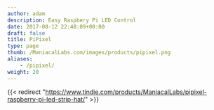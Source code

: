 ```yaml
---
author: adam
description: Easy Raspbery Pi LED Control
date: 2017-08-12 22:48:09+00:00
draft: false
title: PiPixel
type: page
thumb: /ManiacalLabs.com/images/products/pipixel.png
aliases:
    - /pipixel/
weight: 20
---
```


{{< redirect "https://www.tindie.com/products/ManiacalLabs/pipixel-raspberry-pi-led-strip-hat/" >}}
